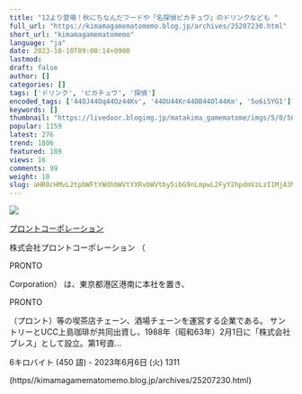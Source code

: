 ```yaml
---
title: "12より登場！秋にちなんだフードや「名探偵ピカチュウ」のドリンクなども "
full_url: "https://kimamagamematomemo.blog.jp/archives/25207230.html"
short_url: "kimamagamematomemo"
language: "ja"
date: 2023-10-10T09:00:14+0900
lastmod: 
draft: false
author: []
categories: []
tags: ['ドリンク', 'ピカチュウ', '探偵']
encoded_tags: ['44OJ44Oq44Oz44Kv', '44OU44Kr44OB44Ol44Km', '5o6i5YG1']
keywords: []
thumbnail: "https://livedoor.blogimg.jp/matakima_gamematome/imgs/5/0/5009a212.jpg"
popular: 1159
latest: 276
trend: 1806
featured: 189
views: 16
comments: 99
weight: 10
slug: aHR0cHMvL2tpbWFtYWdhbWVtYXRvbWVtby5ibG9nLmpwL2FyY2hpdmVzLzI1MjA3MjMwLmh0bWw=
---
```


![](https://livedoor.blogimg.jp/matakima_gamematome/imgs/5/0/5009a212.jpg)

<div><a title='プロントコーポレーション' href='https//ja.wikipedia.org/wiki/%E3%83%97%E3%83%AD%E3%83%B3%E3%83%88%E3%82%B3%E3%83%BC%E3%83%9D%E3%83%AC%E3%83%BC%E3%82%B7%E3%83%A7%E3%83%B3' target='_blank'>プロントコーポレーション</a> <p class='searchresult'>株式会社プロントコーポレーション （<p>PRONTO</p> Corporation） は、東京都港区港南に本社を置き、<p>PRONTO</p>（プロント）等の喫茶店チェーン、酒場チェーンを運営する企業である。 サントリーとUCC上島珈琲が共同出資し、1988年（昭和63年）2月1日に「株式会社ブレス」として設立。第1号直…</p> <p class='mw-search-result-data'>6キロバイト (450 語) - 2023年6月6日 (火) 1311</p></div>

(https//kimamagamematomemo.blog.jp/archives/25207230.html)
